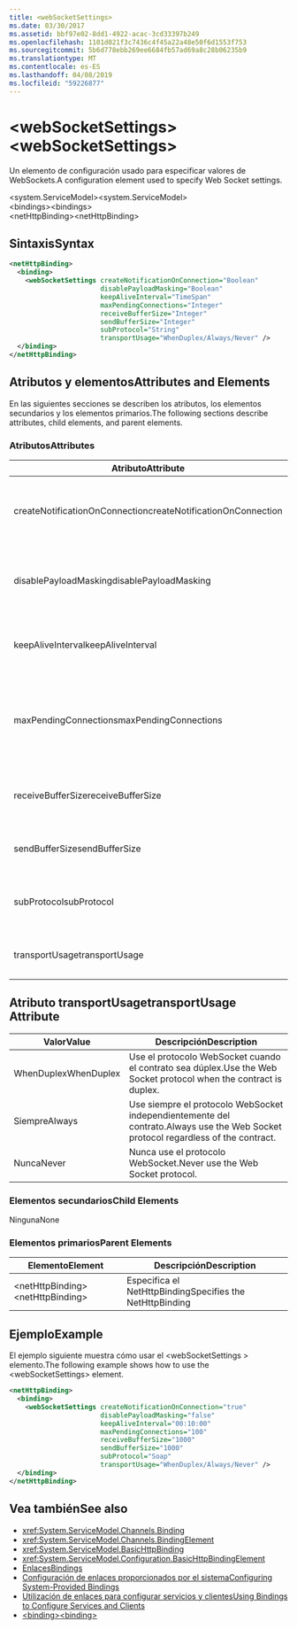 ```yaml
---
title: <webSocketSettings>
ms.date: 03/30/2017
ms.assetid: bbf97e02-8dd1-4922-acac-3cd33397b249
ms.openlocfilehash: 1101d021f3c7436c4f45a22a48e50f6d1553f753
ms.sourcegitcommit: 5b6d778ebb269ee6684fb57ad69a8c28b06235b9
ms.translationtype: MT
ms.contentlocale: es-ES
ms.lasthandoff: 04/08/2019
ms.locfileid: "59226877"
---
```

# <a name="websocketsettings"></a><span data-ttu-id="81188-101">\<webSocketSettings></span><span class="sxs-lookup"><span data-stu-id="81188-101">\<webSocketSettings></span></span>
<span data-ttu-id="81188-102">Un elemento de configuración usado para especificar valores de WebSockets.</span><span class="sxs-lookup"><span data-stu-id="81188-102">A configuration element used to specify Web Socket settings.</span></span>  
  
<span data-ttu-id="81188-103">\<system.ServiceModel></span><span class="sxs-lookup"><span data-stu-id="81188-103">\<system.ServiceModel></span></span>  
<span data-ttu-id="81188-104">\<bindings></span><span class="sxs-lookup"><span data-stu-id="81188-104">\<bindings></span></span>  
<span data-ttu-id="81188-105">\<netHttpBinding></span><span class="sxs-lookup"><span data-stu-id="81188-105">\<netHttpBinding></span></span>  
  
## <a name="syntax"></a><span data-ttu-id="81188-106">Sintaxis</span><span class="sxs-lookup"><span data-stu-id="81188-106">Syntax</span></span>  
  
```xml  
<netHttpBinding>
  <binding>
    <webSocketSettings createNotificationOnConnection="Boolean"
                       disablePayloadMasking="Boolean"
                       keepAliveInterval="TimeSpan"
                       maxPendingConnections="Integer"
                       receiveBufferSize="Integer"
                       sendBufferSize="Integer"
                       subProtocol="String"
                       transportUsage="WhenDuplex/Always/Never" />
  </binding>
</netHttpBinding>
```  
  
## <a name="attributes-and-elements"></a><span data-ttu-id="81188-107">Atributos y elementos</span><span class="sxs-lookup"><span data-stu-id="81188-107">Attributes and Elements</span></span>  
 <span data-ttu-id="81188-108">En las siguientes secciones se describen los atributos, los elementos secundarios y los elementos primarios.</span><span class="sxs-lookup"><span data-stu-id="81188-108">The following sections describe attributes, child elements, and parent elements.</span></span>  
  
### <a name="attributes"></a><span data-ttu-id="81188-109">Atributos</span><span class="sxs-lookup"><span data-stu-id="81188-109">Attributes</span></span>  
  
|<span data-ttu-id="81188-110">Atributo</span><span class="sxs-lookup"><span data-stu-id="81188-110">Attribute</span></span>|<span data-ttu-id="81188-111">Descripción</span><span class="sxs-lookup"><span data-stu-id="81188-111">Description</span></span>|  
|---------------|-----------------|  
|<span data-ttu-id="81188-112">createNotificationOnConnection</span><span class="sxs-lookup"><span data-stu-id="81188-112">createNotificationOnConnection</span></span>|<span data-ttu-id="81188-113">Especifica si se envía una notificación al realizar la conexión.</span><span class="sxs-lookup"><span data-stu-id="81188-113">Specifies whether a notification is sent upon connection.</span></span>|  
|<span data-ttu-id="81188-114">disablePayloadMasking</span><span class="sxs-lookup"><span data-stu-id="81188-114">disablePayloadMasking</span></span>|<span data-ttu-id="81188-115">Especifica si el enmascaramiento de WebSocket está deshabilitado.</span><span class="sxs-lookup"><span data-stu-id="81188-115">Specifies whether Web Socket masking is disabled.</span></span>|  
|<span data-ttu-id="81188-116">keepAliveInterval</span><span class="sxs-lookup"><span data-stu-id="81188-116">keepAliveInterval</span></span>|<span data-ttu-id="81188-117">Especifica el intervalo entre mensajes de mantenimiento de conexión.</span><span class="sxs-lookup"><span data-stu-id="81188-117">Specifies the keep alive interval.</span></span>|  
|<span data-ttu-id="81188-118">maxPendingConnections</span><span class="sxs-lookup"><span data-stu-id="81188-118">maxPendingConnections</span></span>|<span data-ttu-id="81188-119">Especifica el número máximo de conexiones pendientes de distribución en el servicio.</span><span class="sxs-lookup"><span data-stu-id="81188-119">Specifies the maximum number of connections awaiting dispatch on the service.</span></span>|  
|<span data-ttu-id="81188-120">receiveBufferSize</span><span class="sxs-lookup"><span data-stu-id="81188-120">receiveBufferSize</span></span>|<span data-ttu-id="81188-121">Especifica el tamaño de búfer de recibir.</span><span class="sxs-lookup"><span data-stu-id="81188-121">Specifies the size of the receive buffer.</span></span>|  
|<span data-ttu-id="81188-122">sendBufferSize</span><span class="sxs-lookup"><span data-stu-id="81188-122">sendBufferSize</span></span>|<span data-ttu-id="81188-123">Especifica el tamaño de búfer de enviar.</span><span class="sxs-lookup"><span data-stu-id="81188-123">Specifies the size of the send buffer.</span></span>|  
|<span data-ttu-id="81188-124">subProtocol</span><span class="sxs-lookup"><span data-stu-id="81188-124">subProtocol</span></span>|<span data-ttu-id="81188-125">Especifica el subprotocolo WebSocket.</span><span class="sxs-lookup"><span data-stu-id="81188-125">Specifies the Web Socket subprotocol.</span></span>|  
|<span data-ttu-id="81188-126">transportUsage</span><span class="sxs-lookup"><span data-stu-id="81188-126">transportUsage</span></span>|<span data-ttu-id="81188-127">Especifica cuándo usar WebSockets.</span><span class="sxs-lookup"><span data-stu-id="81188-127">Specifies when to use Web Sockets.</span></span>|  
  
## <a name="transportusage-attribute"></a><span data-ttu-id="81188-128">Atributo transportUsage</span><span class="sxs-lookup"><span data-stu-id="81188-128">transportUsage Attribute</span></span>  
  
|<span data-ttu-id="81188-129">Valor</span><span class="sxs-lookup"><span data-stu-id="81188-129">Value</span></span>|<span data-ttu-id="81188-130">Descripción</span><span class="sxs-lookup"><span data-stu-id="81188-130">Description</span></span>|  
|-----------|-----------------|  
|<span data-ttu-id="81188-131">WhenDuplex</span><span class="sxs-lookup"><span data-stu-id="81188-131">WhenDuplex</span></span>|<span data-ttu-id="81188-132">Use el protocolo WebSocket cuando el contrato sea dúplex.</span><span class="sxs-lookup"><span data-stu-id="81188-132">Use the Web Socket protocol when the contract is duplex.</span></span>|  
|<span data-ttu-id="81188-133">Siempre</span><span class="sxs-lookup"><span data-stu-id="81188-133">Always</span></span>|<span data-ttu-id="81188-134">Use siempre el protocolo WebSocket independientemente del contrato.</span><span class="sxs-lookup"><span data-stu-id="81188-134">Always use the Web Socket protocol regardless of the contract.</span></span>|  
|<span data-ttu-id="81188-135">Nunca</span><span class="sxs-lookup"><span data-stu-id="81188-135">Never</span></span>|<span data-ttu-id="81188-136">Nunca use el protocolo WebSocket.</span><span class="sxs-lookup"><span data-stu-id="81188-136">Never use the Web Socket protocol.</span></span>|  
  
### <a name="child-elements"></a><span data-ttu-id="81188-137">Elementos secundarios</span><span class="sxs-lookup"><span data-stu-id="81188-137">Child Elements</span></span>  
 <span data-ttu-id="81188-138">Ninguna</span><span class="sxs-lookup"><span data-stu-id="81188-138">None</span></span>  
  
### <a name="parent-elements"></a><span data-ttu-id="81188-139">Elementos primarios</span><span class="sxs-lookup"><span data-stu-id="81188-139">Parent Elements</span></span>  
  
|<span data-ttu-id="81188-140">Elemento</span><span class="sxs-lookup"><span data-stu-id="81188-140">Element</span></span>|<span data-ttu-id="81188-141">Descripción</span><span class="sxs-lookup"><span data-stu-id="81188-141">Description</span></span>|  
|-------------|-----------------|  
|<span data-ttu-id="81188-142">\<netHttpBinding></span><span class="sxs-lookup"><span data-stu-id="81188-142">\<netHttpBinding></span></span>|<span data-ttu-id="81188-143">Especifica el NetHttpBinding</span><span class="sxs-lookup"><span data-stu-id="81188-143">Specifies the NetHttpBinding</span></span>|  
  
## <a name="example"></a><span data-ttu-id="81188-144">Ejemplo</span><span class="sxs-lookup"><span data-stu-id="81188-144">Example</span></span>  
 <span data-ttu-id="81188-145">El ejemplo siguiente muestra cómo usar el \<webSocketSettings > elemento.</span><span class="sxs-lookup"><span data-stu-id="81188-145">The following example shows how to use the \<webSocketSettings> element.</span></span>  
  
```xml  
<netHttpBinding>
  <binding>
    <webSocketSettings createNotificationOnConnection="true"
                       disablePayloadMasking="false"
                       keepAliveInterval="00:10:00"
                       maxPendingConnections="100"
                       receiveBufferSize="1000"
                       sendBufferSize="1000"
                       subProtocol="Soap"
                       transportUsage="WhenDuplex/Always/Never" />
  </binding>
</netHttpBinding>
```  
  
## <a name="see-also"></a><span data-ttu-id="81188-146">Vea también</span><span class="sxs-lookup"><span data-stu-id="81188-146">See also</span></span>

- <xref:System.ServiceModel.Channels.Binding>
- <xref:System.ServiceModel.Channels.BindingElement>
- <xref:System.ServiceModel.BasicHttpBinding>
- <xref:System.ServiceModel.Configuration.BasicHttpBindingElement>
- [<span data-ttu-id="81188-147">Enlaces</span><span class="sxs-lookup"><span data-stu-id="81188-147">Bindings</span></span>](../../../../../docs/framework/wcf/bindings.md)
- [<span data-ttu-id="81188-148">Configuración de enlaces proporcionados por el sistema</span><span class="sxs-lookup"><span data-stu-id="81188-148">Configuring System-Provided Bindings</span></span>](../../../../../docs/framework/wcf/feature-details/configuring-system-provided-bindings.md)
- [<span data-ttu-id="81188-149">Utilización de enlaces para configurar servicios y clientes</span><span class="sxs-lookup"><span data-stu-id="81188-149">Using Bindings to Configure Services and Clients</span></span>](../../../../../docs/framework/wcf/using-bindings-to-configure-services-and-clients.md)
- [<span data-ttu-id="81188-150">\<binding></span><span class="sxs-lookup"><span data-stu-id="81188-150">\<binding></span></span>](../../../../../docs/framework/misc/binding.md)
